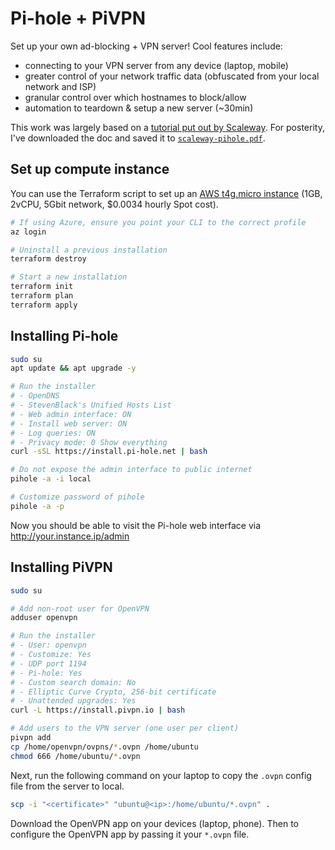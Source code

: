 # Pi-hole + PiVPN

Set up your own ad-blocking + VPN server! Cool features include:

- connecting to your VPN server from any device (laptop, mobile)
- greater control of your network traffic data (obfuscated from your local network and ISP)
- granular control over which hostnames to block/allow
- automation to teardown & setup a new server (~30min)

This work was largely based on a [tutorial put out by
Scaleway](https://www.scaleway.com/en/docs/tutorials/pihole-vpn/). For
posterity, I've downloaded the doc and saved it to
[`scaleway-pihole.pdf`](./scaleway-pihole.pdf).

## Set up compute instance

You can use the Terraform script to set up an [AWS t4g.micro instance](https://instances.vantage.sh/?region=us-west-1&selected=t4g.micro) (1GB, 2vCPU, 5Gbit network, $0.0034 hourly Spot cost).

```bash
# If using Azure, ensure you point your CLI to the correct profile
az login
```

```bash
# Uninstall a previous installation
terraform destroy

# Start a new installation
terraform init
terraform plan 
terraform apply
```

## Installing Pi-hole

```bash
sudo su
apt update && apt upgrade -y

# Run the installer 
# - OpenDNS
# - StevenBlack's Unified Hosts List
# - Web admin interface: ON
# - Install web server: ON
# - Log queries: ON
# - Privacy mode: 0 Show everything
curl -sSL https://install.pi-hole.net | bash

# Do not expose the admin interface to public internet
pihole -a -i local

# Customize password of pihole
pihole -a -p
```

Now you should be able to visit the Pi-hole web interface via
http://your.instance.ip/admin

## Installing PiVPN

```bash
sudo su

# Add non-root user for OpenVPN
adduser openvpn

# Run the installer
# - User: openvpn
# - Customize: Yes
# - UDP port 1194
# - Pi-hole: Yes
# - Custom search domain: No
# - Elliptic Curve Crypto, 256-bit certificate
# - Unattended upgrades: Yes
curl -L https://install.pivpn.io | bash

# Add users to the VPN server (one user per client)
pivpn add
cp /home/openvpn/ovpns/*.ovpn /home/ubuntu
chmod 666 /home/ubuntu/*.ovpn
```

Next, run the following command on your laptop to copy the `.ovpn` config file
from the server to local.

```bash
scp -i "<certificate>" "ubuntu@<ip>:/home/ubuntu/*.ovpn" .
```

Download the OpenVPN app on your devices (laptop, phone). Then to configure the
OpenVPN app by passing it your `*.ovpn` file.

<!--
TODO:
- Gifs for logging onto the OpenVPN server. And for visiting the Pi-hole admin page
- Deploy to Azure and GCP as well.
- Start aggregating my own blocklist, so that I have a saved configuration upon teardown and startup
-->
